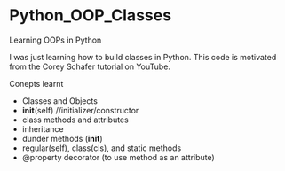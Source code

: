# Python_OOP_Classes
Learning OOPs in Python

I was just learning how to build classes in Python. This code is motivated from the Corey Schafer tutorial on YouTube.

Conepts learnt
 - Classes and Objects
 - __init__(self) //initializer/constructor
 - class methods and attributes
 - inheritance
 - dunder methods (__init__)
 - regular(self), class(cls), and static methods
 - @property decorator (to use method as an attribute) 
